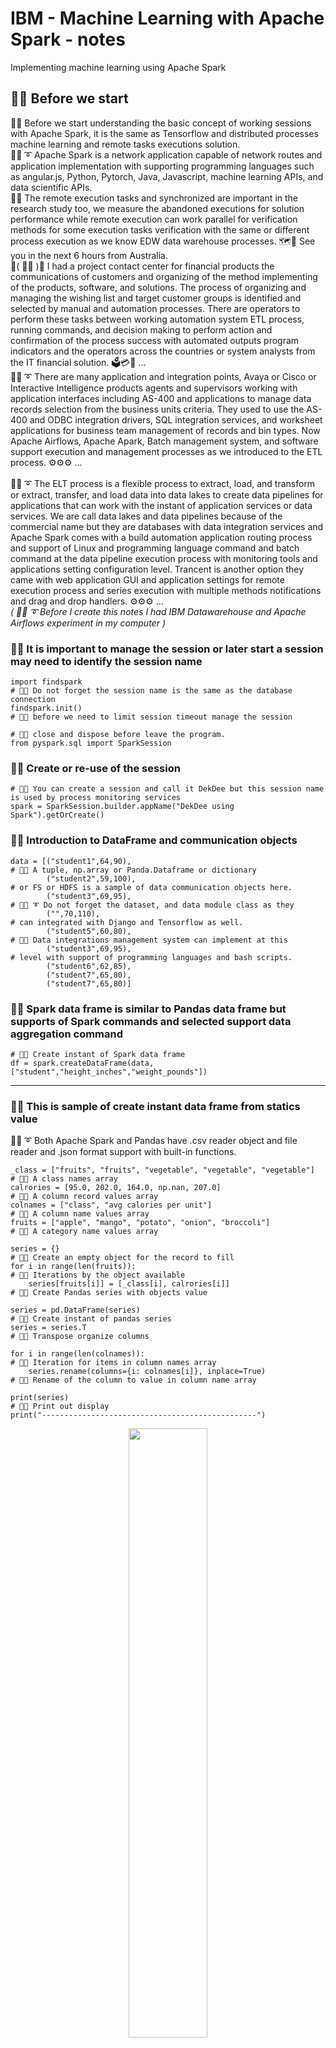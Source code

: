 # IBM - Machine Learning with Apache Spark - notes
Implementing machine learning using Apache Spark

## 🧸💬 Before we start

🧸💬 Before we start understanding the basic concept of working sessions with Apache Spark, it is the same as Tensorflow and distributed processes machine learning and remote tasks executions solution. </br>
🐑💬 ➰ Apache Spark is a network application capable of network routes and application implementation with supporting programming languages such as angular.js, Python, Pytorch, Java, Javascript, machine learning APIs, and data scientific APIs. </br>
🦤💬 The remote execution tasks and synchronized are important in the research study too, we measure the abandoned executions for solution performance while remote execution can work parallel for verification methods for some execution tasks verification with the same or different process execution as we know EDW data warehouse processes. 🗺️💬 See you in the next 6 hours from Australia. </br>
💃( 👩‍🏫 )💬 I had a project contact center for financial products the communications of customers and organizing of the method implementing of the products, software, and solutions. The process of organizing and managing the wishing list and target customer groups is identified and selected by manual and automation processes. There are operators to perform these tasks between working automation system ETL process, running commands, and decision making to perform action and confirmation of the process success with automated outputs program indicators and the operators across the countries or system analysts from the IT financial solution. 🗳️💳🧾 ...</br>
🐑💬 ➰ There are many application and integration points, Avaya or Cisco or Interactive Intelligence products agents and supervisors working with application interfaces including AS-400 and applications to manage data records selection from the business units criteria. They used to use the AS-400 and ODBC integration drivers, SQL integration services, and worksheet applications for business team management of records and bin types. Now Apache Airflows, Apache Apark, Batch management system, and software support execution and management processes as we introduced to the ETL process. ⚙️⚙️⚙️ ...</br>
</br>
🐑💬 ➰ The ELT process is a flexible process to extract, load, and transform or extract, transfer, and load data into data lakes to create data pipelines for applications that can work with the instant of application services or data services. We are call data lakes and data pipelines because of the commercial name but they are databases with data integration services and Apache Spark comes with a build automation application routing process and support of Linux and programming language command and batch command at the data pipeline execution process with monitoring tools and applications setting configuration level. Trancent is another option they came with web application GUI and application settings for remote execution process and series execution with multiple methods notifications and drag and drop handlers. ⚙️⚙️⚙️ ...</br>
*( 🐑💬 ➰  Before I create this notes I had IBM Datawarehouse and Apache Airflows experiment in my computer )*  </br>

### 🧸💬 It is important to manage the session or later start a session may need to identify the session name

```
import findspark                                                         # 🧸💬 Do not forget the session name is the same as the database connection
findspark.init()                                                         # 🧸💬 before we need to limit session timeout manage the session
                                                                         # 🧸💬 close and dispose before leave the program.
from pyspark.sql import SparkSession
```

### 🧸💬 Create or re-use of the session

```
# 🧸💬 You can create a session and call it DekDee but this session name is used by process monitoring services
spark = SparkSession.builder.appName("DekDee using Spark").getOrCreate() 
```

### 🧸💬 Introduction to DataFrame and communication objects

```
data = [("student1",64,90),                                               # 🧸💬 A tuple, np.array or Panda.Dataframe or dictionary 
        ("student2",59,100),                                              # or FS or HDFS is a sample of data communication objects here.
        ("student3",69,95),                                               # 🐑💬 ➰ Do not forget the dataset, and data module class as they 
        ("",70,110),                                                      # can integrated with Django and Tensorflow as well.
        ("student5",60,80),                                               # 🐐💬 Data integrations management system can implement at this 
        ("student3",69,95),                                               # level with support of programming languages and bash scripts.
        ("student6",62,85),
        ("student7",65,80),
        ("student7",65,80)]
```

### 🧸💬 Spark data frame is similar to Pandas data frame but supports of Spark commands and selected support data aggregation command

```
# 🧸💬 Create instant of Spark data frame
df = spark.createDataFrame(data, ["student","height_inches","weight_pounds"])
```

- - -

### 🧸💬 This is sample of create instant data frame from statics value

🐑💬 ➰  Both Apache Spark and Pandas have .csv reader object and file reader and .json format support with built-in functions. </br>

```
_class = ["fruits", "fruits", "vegetable", "vegetable", "vegetable"]      # 🧸💬 A class names array
calrories = [95.0, 202.0, 164.0, np.nan, 207.0]                           # 🧸💬 A column record values array
colnames = ["class", "avg calories per unit"]                             # 🧸💬 A column name values array
fruits = ["apple", "mango", "potato", "onion", "broccoli"]                # 🧸💬 A category name values array

series = {}                                                               # 🧸💬 Create an empty object for the record to fill
for i in range(len(fruits)):                                              # 🧸💬 Iterations by the object available
    series[fruits[i]] = [_class[i], calrories[i]]                         # 🧸💬 Create Pandas series with objects value
    
series = pd.DataFrame(series)                                             # 🧸💬 Create instant of pandas series
series = series.T                                                         # 🧸💬 Transpose organize columns

for i in range(len(colnames)):                                            # 🧸💬 Iteration for items in column names array
    series.rename(columns={i: colnames[i]}, inplace=True)                 # 🧸💬 Rename of the column to value in column name array

print(series)                                                             # 🧸💬 Print out display
print("------------------------------------------------")
```

<p align="center" width="100%">
    <img width="50%" src="https://github.com/jkaewprateep/machinelearning_apachespark/blob/main/01.png">
</p>
🐑💬 ➰ 🤫 Example of IBM data warehouse exames

- - -

## ETL processes

```
df = spark.read.csv("student-hw.csv", header=True, inferSchema=True)       # 🧸💬 Read dataset from file
df.write.mode("overwrite").parquet("student-hw.parquet")                   # 🧸💬 Write parquet file
df = spark.read.parquet("student-hw-single.parquet")                       # 🧸💬 Read parquet file
df = df.withColumn("height_centimeters", expr("height_inches * 2.54"))     # 🧸💬 Create new column from expression
df.write.mode("overwrite").csv("student_transformed.csv", header=True)     # 🧸💬 Save to .csv file
spark.stop()                                                               # 🧸💬 Remove and dispose of the session as an initial state we discussed
```

## Display data frame to console or output stream IO target

```
df.show(truncate = False)                                                  # 🧸💬 The saem as Pandas dataframe.show()
```

<p align="center" width="100%">
    <img width="50%" src="https://github.com/jkaewprateep/machinelearning_apachespark/blob/main/02.png">
</p>
🐑💬 ➰ 🤫 Apache Spark support of both Spark native, work compatibility, and expression string. </br>

## Word phase tokenizers

```
from pyspark.ml.feature import Tokenizer                                   # 🧸💬 Import Spark Tokenizer library

tokenizer = Tokenizer(inputCol="sentence", outputCol="words")              # 🧸💬 Create tokenizer instant object
token_df = tokenizer.transform(df)                                         # 🧸💬 Apply tokenizer and setting to target dataframe
token_df.show(truncate=False)                                              # 🧸💬 Display of the tokenized dataframe
```

🐑💬 ➰ I will explain NLTK for natural language processing and Tensorflow vocaburay and tokenizer too to support multiple task assignments. </br>
👧💬 🎈 ``` Warning it may contain of encoding/decoding value and loves song letter ``` </br>

<p align="center" width="100%">
    <img width="50%" src="https://github.com/jkaewprateep/machinelearning_apachespark/blob/main/03.png">
</p>
🐑💬 ➰ 🤫 Word combination is not new and introduced in a unique word processing program for command translation or speech composition. </br>
🛥️💬 He mails you everyday ... </br>

### TensorFlow sample encoder/decoder using data model and vocaurary

```
textdata = "I love cats"                                                   # 🧸💬 Sample word string input
# 🧸💬 Simple tokenizer you can apply an alpha function or specification-related token you to apply.
tokenizer = tf.keras.preprocessing.text.Tokenizer(num_words=10000, oov_token='<oov>')
tokenizer.fit_on_texts([textdata])                                         # 🧸💬 Break input word by tokenizer
```

```
textdata = "I love cats"                                                   # 🧸💬 Sample word string input
# 🧸💬 Sample of vocabulary as spherical secrete codes 
vocab = [ "a", "b", "c", "d", "e", "f", "g", "h", "I", "j", "k", "l", "m", "n", "o", "p", "q", "r", "s", "t", "u", "v", "w", "x", "y", "z", "_" ]
# 🧸💬 Sample of input data or output from the previous token
data = tf.constant([["_", "_", "_", "I"], ["l", "o", "v", "e"], ["c", "a", "t", "s"]])

# 🧸💬 Define network custom layer for string lookup vocabulary
layer = tf.keras.layers.StringLookup(vocabulary=vocab)
sequences_mapping_string = layer(data)                                     # 🧸💬 Apply instant setting to target input
# 🧸💬 Reshape of the output
sequences_mapping_string = tf.constant( sequences_mapping_string, shape=(1,12) )
```

[data model and vocaburary]( https://github.com/jkaewprateep/Simple_encode_decode/blob/main/README.md ) </br>
[speriral secret for networks comm exames]( https://github.com/jkaewprateep/SphericalSecreteWord/blob/main/sample2 ) </br>

## Vectorization ( 🐑💬 ➰ Data model is already vector by vocabulary lookup )

```
from pyspark.ml.feature import CountVectorizer                             # 🧸💬 Import count vector library

cv = CountVectorizer(inputCol="words", outputCol="features")               # 🧸💬 Create instant of count vector with settings
model = cv.fit(textdata)                                                   # 🧸💬 Create instant of a linear model with learning
result = model.transform(textdata)                                         # 🧸💬 Transform target input data, apply any data with shape equal
result.show(truncate=False)                                                # 🧸💬 Display results or IO output
```

<p align="center" width="100%">
    <img width="80%" src="https://github.com/jkaewprateep/machinelearning_apachespark/blob/main/04.png">
</p>
🐑💬 ➰ 🤫 Compacts and can be synchronized as WinZip compression because one-hot vector lookup for table and dictionary </br>

[Tokenizer for word sentence to sequence vector]( https://github.com/jkaewprateep/text_to_sequence/blob/main/README.md )

## Hashing algorithms ( 🐑💬 ➰ It does not require hashing algorithm since the input is a vector )

```
from pyspark.ml.feature import HashingTF, IDF, Tokenizer                    # 🧸💬  Import HashingTF, IDF and Tokenizer library

tokenizer = Tokenizer(inputCol="sentence", outputCol="words")               # 🧸💬 Create instant of tokenizer with settings
wordsData = tokenizer.transform(df)                                         # 🧸💬 Transform target input data by apply token settings
wordsData.show(truncate = False)                                            # 🧸💬 Display results or IO output
```

<p align="center" width="100%">
    <img width="40%" src="https://github.com/jkaewprateep/machinelearning_apachespark/blob/main/05.png">
</p>
🐑💬 ➰ 🤫 Tokenizer can apply with target language model for multi-language support including English, Thai, Vietnamese, Japanese, Bermis or Singaporean lah </br>

[Tokenizer for word sentence to sequence vector]( https://github.com/jkaewprateep/text_to_sequence/blob/main/README.md )

```
# 🧸💬 Create instant of hashing linear model with settings
hashingTF = HashingTF(inputCol="words", outputCol="rawFeatures", numFeatures=10)
featurizedData = hashingTF.transform(wordsData)                              # 🧸💬 Transform data frame by apply hash settings

featurizedData.show(truncate = False)                                        # 🧸💬 Display results or IO output
```

<p align="center" width="100%">
    <img width="40%" src="https://github.com/jkaewprateep/machinelearning_apachespark/blob/main/06.png">
</p>
🐑💬 ➰ 🤫 More than hashing we can create data feature extraction by mathematical lessons from class. Hashing can be performed during string lookup but to create more effects apply application support data to your data for better results. </br>

[Mel-frequency response]( https://github.com/jkaewprateep/Mel-Frequency-response/blob/main/README.md )

## ITIDF vectorization ( 🐑💬 ➰ Complexing expressions such as words from human languages and desirable expressions can be vectorized by IDITF algorithm that supports proficiency )

```
idf = IDF(inputCol="rawFeatures", outputCol="features")                      # 🧸💬 Create TIIDF instant object
idfModel = idf.fit(featurizedData)                                           # 🧸💬 Create instant linear model and learning input data
tfidfData = idfModel.transform(featurizedData)                               # 🧸💬 Trained model can apply knowledge on new feature data
tfidfData.select("sentence", "features").show(truncate=False)                # 🧸💬 Display results or IO output
```

<p align="center" width="100%">
    <img width="45%" src="https://github.com/jkaewprateep/machinelearning_apachespark/blob/main/07.png">
</p>
🐑💬 ➰ 🤫 Handling proficiency and attributes such as robot word phases or indicate text variables and number of time appearances is typical for file process because of object format type support and they are working as the same as vectorized object identification. </br>

## NLTK and implementation

## The n-grams word tokenizers and speech engine processing

## Attention networks
